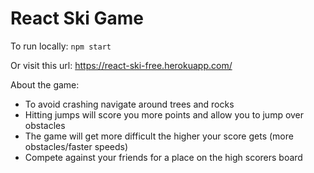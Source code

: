 # React Ski Game

To run locally: `npm start`

Or visit this url: https://react-ski-free.herokuapp.com/

About the game:
- To avoid crashing navigate around trees and rocks
- Hitting jumps will score you more points and allow you to jump over obstacles
- The game will get more difficult the higher your score gets (more obstacles/faster speeds)
- Compete against your friends for a place on the high scorers board
